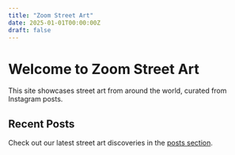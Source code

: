 ```yaml
---
title: "Zoom Street Art"
date: 2025-01-01T00:00:00Z
draft: false
---
```


# Welcome to Zoom Street Art

This site showcases street art from around the world, curated from Instagram posts.

## Recent Posts

Check out our latest street art discoveries in the [posts section](/posts/).
